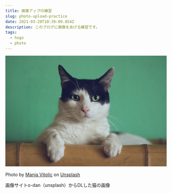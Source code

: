 ```yaml
---
title: 画像アップの練習
slug: photo-upload-practice
date: 2021-03-20T10:39:09.854Z
description: このブログに画像をあげる練習です。
tags:
  - hugo
  - photo
---
```

![cat](static/img/manja-vitolic-gkxkby-c-dk-unsplash.jpg)

Photo by <a href="https://unsplash.com/@madhatterzone?utm_source=unsplash&utm_medium=referral&utm_content=creditCopyText">Manja Vitolic</a> on <a href="/?utm_source=unsplash&utm_medium=referral&utm_content=creditCopyText">Unsplash</a>

画像サイトo-dan（unsplash）からDLした猫の画像